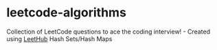 # leetcode-algorithms
Collection of LeetCode questions to ace the coding interview! - Created using [LeetHub](https://github.com/QasimWani/LeetHub)
Hash Sets/Hash Maps
